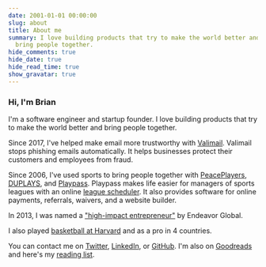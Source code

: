 ```yaml
---
date: 2001-01-01 00:00:00
slug: about
title: About me
summary: I love building products that try to make the world better and
  bring people together.
hide_comments: true
hide_date: true
hide_read_time: true
show_gravatar: true
---
```


### Hi, I'm Brian

I'm a software engineer and startup founder. I love building products that try
to make the world better and bring people together.

Since 2017, I've helped make email more trustworthy with
[Valimail](https://www.valimail.com). Valimail stops phishing emails
automatically. It helps businesses protect their customers and employees
from fraud.

Since 2006, I've used sports to bring people together with
[PeacePlayers](https://www.peaceplayersintl.org),
[DUPLAYS](https://duplays.com), and [Playpass](https://playpass.com).
Playpass makes life easier for managers of sports leagues with an online
[league scheduler](https://playpass.com/sports-software/league-scheduler).
It also provides software for online payments, referrals, waivers, and a website
builder.

In 2013, I was named a
["high-impact entrepreneur"](https://endeavor.org/blog/in-the-news/28-high-impact-entrepreneurs-from-12-countries-join-the-endeavor-network-first-entrepreneurs-selected-from-miami-usa-morocco-and-uae/)
by Endeavor Global.

I also played
[basketball at Harvard](https://news.harvard.edu/gazette/story/2001/12/the-big-picture-16-2/)
and as a pro in 4 countries.

You can contact me on
[Twitter](https://twitter.com/BrianSigafoos),
[LinkedIn](http://www.linkedin.com/in/sigafoos), or
[GitHub](https://github.com/BrianSigafoos).
I'm also on [Goodreads](https://www.goodreads.com/user/show/12078717-brian) and
here's my [reading list](/reading).
